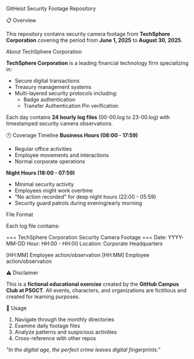 GitHeist Security Footage Repository

📋 Overview

This repository contains security camera footage from **TechSphere Corporation** covering the period from **June 1, 2025** to **August 30, 2025**. 

 About TechSphere Corporation

**TechSphere Corporation** is a leading financial technology firm specializing in:
- Secure digital transactions
- Treasury management systems
- Multi-layered security protocols including:
  - Badge authentication
  - Transfer Authentication Pin verification


Each day contains **24 hourly log files** (00-00.log to 23-00.log) with timestamped security camera observations.

 🕐 Coverage Timeline
 **Business Hours (08:00 - 17:59)**
- Regular office activities
- Employee movements and interactions
- Normal corporate operations

**Night Hours (18:00 - 07:59)**
- Minimal security activity
- Employees might work overtime
- "No action recorded" for deep night hours (22:00 - 05:59)
- Security guard patrols during evening/early morning




File Format

Each log file contains:

=== TechSphere Corporation Security Camera Footage ===
Date: YYYY-MM-DD
Hour: HH:00 - HH:00
Location: Corporate Headquarters

[HH:MM] Employee action/observation
[HH:MM] Employee action/observation



 ⚠️ Disclaimer

This is a **fictional educational exercise** created by the **GitHub Campus Club at PSGCT**.
All events, characters, and organizations are fictitious and created for learning purposes.

📝 Usage

1. Navigate through the monthly directories
2. Examine daily footage files
3. Analyze patterns and suspicious activities
4. Cross-reference with other repos


*"In the digital age, the perfect crime leaves digital fingerprints."*
